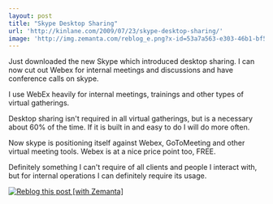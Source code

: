 ```yaml
---
layout: post
title: "Skype Desktop Sharing"
url: 'http://kinlane.com/2009/07/23/skype-desktop-sharing/'
image: 'http://img.zemanta.com/reblog_e.png?x-id=53a7a563-e303-46b1-bf5a-cad9f813c8c2'
---
```


Just downloaded the new Skype which introduced desktop sharing. I can now cut out Webex for internal meetings and discussions and have conference calls on skype.

I use WebEx heavily for internal meetings, trainings and other types of virtual gatherings.

Desktop sharing isn't required in all virtual gatherings, but is a necessary about 60% of the time. If it is built in and easy to do I will do more often.

Now skype is positioning itself against Webex, GoToMeeting and other virtual meeting tools. Webex is at a nice price point too, FREE.

Definitely something I can't require of all clients and people I interact with, but for internal operations I can definitely require its usage.

[<img class="zemanta-pixie-img c1" src="http://img.zemanta.com/reblog_e.png?x-id=53a7a563-e303-46b1-bf5a-cad9f813c8c2" alt="Reblog this post [with Zemanta]" />][1]

   [1]: http://reblog.zemanta.com/zemified/53a7a563-e303-46b1-bf5a-cad9f813c8c2/ (Reblog this post [with Zemanta])
